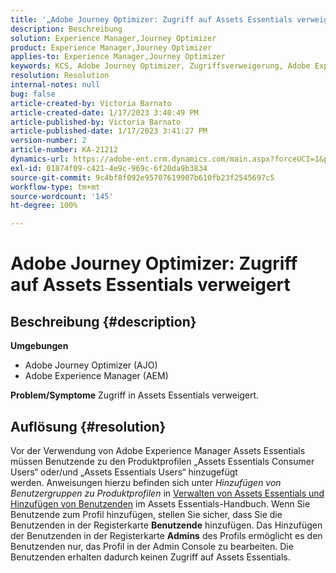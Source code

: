 ```yaml
---
title: '„Adobe Journey Optimizer: Zugriff auf Assets Essentials verweigert“'
description: Beschreibung
solution: Experience Manager,Journey Optimizer
product: Experience Manager,Journey Optimizer
applies-to: Experience Manager,Journey Optimizer
keywords: KCS, Adobe Journey Optimizer, Zugriffsverweigerung, Adobe Experience Manager, AEM, AJO, Assets Essentials, Fehlerbehebung
resolution: Resolution
internal-notes: null
bug: false
article-created-by: Victoria Barnato
article-created-date: 1/17/2023 3:40:49 PM
article-published-by: Victoria Barnato
article-published-date: 1/17/2023 3:41:27 PM
version-number: 2
article-number: KA-21212
dynamics-url: https://adobe-ent.crm.dynamics.com/main.aspx?forceUCI=1&pagetype=entityrecord&etn=knowledgearticle&id=cfeedd4e-7d96-ed11-aad1-6045bd006079
exl-id: 01874f09-c421-4e9c-969c-6f20da9b3834
source-git-commit: 9c4bf8f092e95707619907b610fb23f2545697c5
workflow-type: tm+mt
source-wordcount: '145'
ht-degree: 100%

---
```


# Adobe Journey Optimizer: Zugriff auf Assets Essentials verweigert

## Beschreibung {#description}

<b>Umgebungen</b>
- Adobe Journey Optimizer (AJO)
- Adobe Experience Manager (AEM)



<b>Problem/Symptome</b>
Zugriff in Assets Essentials verweigert.


## Auflösung {#resolution}


Vor der Verwendung von Adobe Experience Manager Assets Essentials müssen Benutzende zu den Produktprofilen „Assets Essentials Consumer Users“ oder/und „Assets Essentials Users“ hinzugefügt werden. Anweisungen hierzu befinden sich unter *Hinzufügen von Benutzergruppen zu Produktprofilen* in [Verwalten von Assets Essentials und Hinzufügen von Benutzenden](https://experienceleague.adobe.com/docs/experience-manager-assets-essentials/help/get-started-admins/deploy-administer.html?lang=de#add-users-to-product-profiles) im Assets Essentials-Handbuch. Wenn Sie Benutzende zum Profil hinzufügen, stellen Sie sicher, dass Sie die Benutzenden in der Registerkarte <b>Benutzende</b> hinzufügen. Das Hinzufügen der Benutzenden in der Registerkarte <b>Admins</b> des Profils ermöglicht es den Benutzenden nur, das Profil in der Admin Console zu bearbeiten. Die Benutzenden erhalten dadurch keinen Zugriff auf Assets Essentials.
